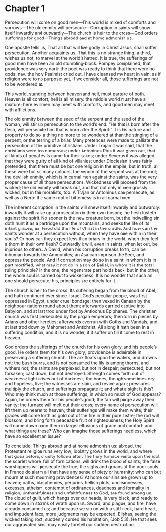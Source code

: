 # Chapter 1
Persecution will come on good men—This world is mixed of comforts and sorrows—The old enmity will persecute—Corruption in saints will show itself inwardly and outwardly—The church is heir to the cross—God orders sufferings for good—Things abroad and at home admonish us.

One apostle tells us, That all that will live godly in Christ Jesus, shall suffer persecution. Another acquaints us, That this is no strange thing; a third, wishes us not; to marvel at the world’s hatred. It is true, the sufferings of good men have been an old stumbling-block. Pompey complained, that providence was very dark: the poet was ready to think that there were no gods: nay, the holy Psalmist cried out, I have cleansed my heart in vain, as if religion were to no purpose: yet, if we consider all, those sufferings are not to be wondered at.

This world, standing between heaven and hell, must partake of both. Heaven is all comfort; hell is all misery: the middle world must have a mixture; here evil men may meet with comforts, and good men may meet with afflictions.

The old enmity between the seed of the serpent and the seed of the woman, will stir up persecution to the world’s end. “He that is born after the flesh, will persecute him that is born after the Spirit:” it is his nature and property to do so; a thing no more to be wondered at than the stinging of a serpent, or the tearing of a briar. Many pretences were made to palliate the persecution of the primitive christians. Under Trajan it was said, that the christians were too numerous; under Antoninus Pius it was given out, that all kinds of penal evils came for their sakes; under Severus it was alleged, that they were guilty of all kind of villanies; under Dioclesian it was fairly pretended, that there must be but one religion in the empire; but in truth, all these were but so many colours, the venom of the serpent was at the root; the devilish enmity, which is in carnal men against the saints, was the very proper cause of all those persecutions. Wickedness will proceed from the wicked; the old enmity will break out, and that not only in men grossly wicked, but in fair moralists, too. A Trajan or Antoninus can persecute, as well as a Nero: the same root of bitterness is in all carnal men.

The inherent corruption in the saints will shew itself inwardly and outwardly: inwardly it will raise up a prosecution in their own bosom; the flesh lusteth against the spirit. No sooner is the new creature born, but the indwelling sin doth hunt it as a partridge upon the mountains, and seeks the life of its infant graces, as Herod did the life of Christ in the cradle. And how can the saints wonder at a persecution without, when they have one within in their souls? Or how can they expect less than briars in the world, when they feel a thorn in their own flesh? Outwardly it will, even in saints, when let out, be injurious to others. A David, when his corruption breaks forth, can be inhuman towards the Ammonites; an Asa can imprison the Seer, and oppress the people. And if corruption may do so in a saint, in whom it is in part mortified, what may it not do in a son of Belial, in whom it is the total ruling principle? In the one, the regenerate part holds back; but in the other, the whole soul is carried out to wickedness. It is no wonder that such an one should persecute; his, principles are entirely for it.

The church is heir to the cross. Its suffering began from the blood of Abel, and hath continued ever since. Israel, God’s peculiar people, was first oppressed in Egypt, under cruel bondage; then vexed in Canaan by the neighbour nations round about them; afterwards carried captive into Babylon, and at last trod under foot by Antiochus Epiphanes. The christian church was first persecuted by the pagan emperors; then torn in pieces by Arians and other heretics; afterwards overrun with Goths and Vandals, and at last trod down by Mahomet and Antichrist. All along it hath been in a suffering condition, and it is no wonder, if it suffer on till it come to rest in heaven.

God orders the sufferings of the church for his own glory, and his people’s good. He orders them for his own glory; providence is admirable in preserving a suffering church. The ark floats upon the waters, and drowns not: the bush burns, and is not consumed the lily is among thorns, and withers not; the saints are perplexed, but not in despair; persecuted, but not forsaken; cast down, but not destroyed. Strength comes forth out of weakness; light arises out of darkness; the bones, though sometimes dry and hopeless, live; the witnesses are slain, and revive again; pressures multiply the church, and sufferings propagate it; and what a sight is this? Who may think much at those sufferings, in which so much of God appears? Again, he orders them for his people’s good; the fan will purge away their vanity; the furnace will melt out their dross; every name of persecution will lift them up nearer to heaven; their sufferings will make them white; their graces will come forth as gold out of the fire in their pure lustre; the rod will blossom, and bring forth peaceable fruit of righteousness; the Holy Spirit will come down upon them in larger effusions of grace and comfort: and what things are these? Who can imagine those sufferings needless, which have so excellent an issue?

To conclude; Things abroad and at home admonish us: abroad, the Protestant religion runs very low; idolatry grows in the world, and where that goes before, cruelty follows after. The fiery furnace waits upon the idol: the scarlet whore, full of fornications, will drink the blood of saints; the false worshippers will persecute the true; the sighs and groans of the poor souls in France do alarm all that have any sense of piety or humanity: who can but mourn at such mourning providences? At home our sins are grown up to heaven; oaths, blasphemies, perjuries, hellish plots, uncleannesses, excesses, atheism, contempt of ordinances, deadness and formality in religion, unthankfulness and unfaithfulness to God, are found among us. The cloud of guilt, which hangs over our heads, is very black, and ready to come down in storms of wrath upon us. Sword, and plague, and fire, have already consumed us; and because we sin on with a stiff neck, hard heart, and impudent face, more judgments may be expected. Eliphas, seeing the wicked taking root, suddenly cursed his habitation, (Job 5:3). He that sees our aggravated sins, may easily foretell our sudden destruction.
